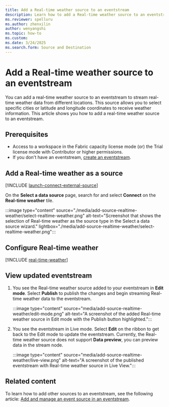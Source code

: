 ```yaml
---
title: Add a Real-time weather source to an eventstream
description: Learn how to add a Real-time weather source to an eventstream.
ms.reviewer: spelluru
ms.author: zhenxilin
author: wenyangshi
ms.topic: how-to
ms.custom:
ms.date: 3/24/2025
ms.search.form: Source and Destination
---
```


# Add a Real-time weather source to an eventstream

You can add a real-time weather source to an eventstream to stream real-time weather data from different locations. This source allows you to select specific cities or latitude and longitude coordinates to receive weather information. This article shows you how to add a real-time weather source to an eventstream.

## Prerequisites

- Access to a workspace in the Fabric capacity license mode (or) the Trial license mode with Contributor or higher permissions. 
- If you don't have an eventstream, [create an eventstream](create-manage-an-eventstream.md). 

## Add a Real-time weather as a source

[!INCLUDE [launch-connect-external-source](./includes/launch-connect-external-source.md)]

On the **Select a data source** page, search for and select **Connect** on the **Real-time weather** tile.

:::image type="content" source="./media/add-source-realtime-weather/select-realtime-weather.png" alt-text="Screenshot that shows the selection of Real-time weather as the source type in the Select a data source wizard." lightbox="./media/add-source-realtime-weather/select-realtime-weather.png":::

## Configure Real-time weather

[!INCLUDE [real-time-weather](./includes/real-time-weather.md)]

## View updated eventstream
1. You see the Real-time weather source added to your eventstream in **Edit mode**. Select **Publish** to publish the changes and begin streaming Real-time weather data to the eventstream.

    :::image type="content" source="media/add-source-realtime-weather/edit-mode.png" alt-text="A screenshot of the added Real-time weather source in Edit mode with the Publish button highlighted.":::
1. You see the eventstream in Live mode. Select **Edit** on the ribbon to get back to the Edit mode to update the eventstream. Currently, the Real-time weather source does not support **Data preview**, you can preview data in the stream node.

    :::image type="content" source="media/add-source-realtime-weather/live-view.png" alt-text="A screenshot of the published eventstream with Real-time weather source in Live View.":::

## Related content
To learn how to add other sources to an eventstream, see the following article: [Add and manage an event source in an eventstream](add-manage-eventstream-sources.md).
